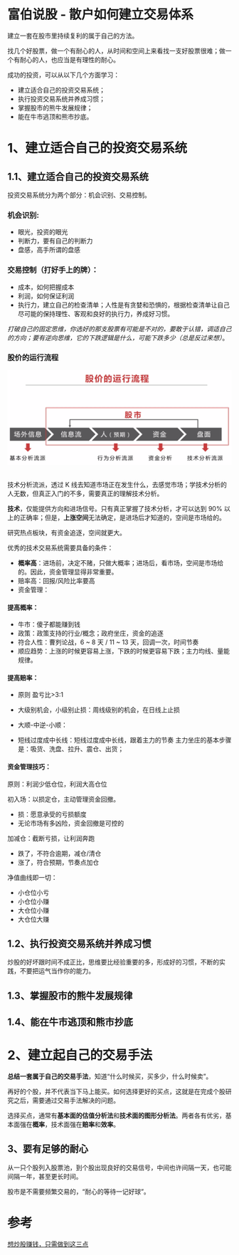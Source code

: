 富伯说股 - 散户如何建立交易体系
====================
建立一套在股市里持续复利的属于自己的方法。

找几个好股票，做一个有耐心的人，从时间和空间上来看找一支好股票很难；做一个有耐心的人，也应当是有理性的耐心。

成功的投资，可以从以下几个方面学习：
- 建立适合自己的投资交易系统；
- 执行投资交易系统并养成习惯；
- 掌握股市的熊牛发展规律；
- 能在牛市逃顶和熊市抄底。

# 1、建立适合自己的投资交易系统

## 1.1、建立适合自己的投资交易系统
投资交易系统分为两个部分：机会识别、交易控制。

### 机会识别:
- 眼光，投资的眼光
- 判断力，要有自己的判断力
- 盘感，高手所谓的盘感

### 交易控制（打好手上的牌）：
- 成本，如何把握成本
- 利润，如何保证利润
- 执行力，建立自己的检查清单；人性是有贪婪和恐惧的，根据检查清单让自己尽可能的保持理性、客观和良好的执行力，养成好习惯。

_打破自己的固定思维，你选好的那支股票有可能是不对的，要敢于认错，调适自己的方向；要有逆向思维，它的下跌逻辑是什么，可能下跌多少（总是反过来想）_。

### 股价的运行流程
<div align="center"> <img src="images/FBSHG-20200210-1.png" width="620px"></div><br>

技术分析流派，透过 K 线去知道市场正在发生什么，去感觉市场；学技术分析的人无数，但真正入门的不多，需要真正的理解技术分析。

**技术**，仅能提供方向和进场信号。只有真正掌握了技术分析，才可以达到 90% 以上的正确率；但是，**上涨空间**无法确定，是进场后才知道的，空间是市场给的。

研究热点板块，有资金追逐，空间就更大。


优秀的技术交易系统需要具备的条件：

- **概率高**：进场前，决定不赌，只做大概率；进场后，看市场，空间是市场给的。因此，资金管理显得非常重要。
- 赔率高：回报/风险比率要高
- 资金管理：

#### 提高概率：
- 牛市：傻子都能赚到钱
- 政策：政策支持的行业/概念；政府坐庄，资金的追逐
- 符合人性：曹刿论战，6 ~ 8 天 / 11 ~ 13 天，回调一次，时间节奏
- 顺应趋势：上涨的时候更容易上涨，下跌的时候更容易下跌；主力均线、量能规律。

#### 提高赔率：
- 原则 盈亏比>3:1

- 大级别机会，小级别止损：周线级别的机会，在日线上止损

- 大顺-中逆-小顺：

- 短线过度成中长线：短线过度成中长线，跟着主力的节奏
主力坐庄的基本步骤是：吸货、洗盘、拉升、震仓、出货；

#### 资金管理技巧：

原则：利润少低仓位，利润大高仓位

初入场：以损定仓，主动管理资金回撤。
- 损：愿意承受的亏损额度
- 无论市场有多凶险，资金回撤是可控的

加减仓：截断亏损，让利润奔跑
- 跌了，不符合逾期，减仓/清仓
- 涨了，符合预期，节奏点加仓

净值曲线即一切：
- 小仓位小亏
- 小仓位小赚
- 大仓位小赚
- 大仓位大赚


## 1.2、执行投资交易系统并养成习惯

炒股的好坏跟时间不成正比，思维要比经验重要的多，形成好的习惯，不断的实践，不要把运气当作你的能力。

## 1.3、掌握股市的熊牛发展规律


## 1.4、能在牛市逃顶和熊市抄底



# 2、建立起自己的交易手法

**总结一套属于自己的交易手法**，知道“什么时候买，买多少，什么时候卖”。

再好的个股，并不代表当下马上能买。如何选择更好的买点，这就是在完成个股研究之后，需要通过交易手法解决的问题。

选择买点，通常有**基本面的估值分析法**和**技术面的图形分析法**。两者各有优劣，基本面强在**概率**，技术面强在**赔率**和**效率**。


## 3、要有足够的耐心

从一只个股列入股票池，到个股出现良好的交易信号，中间也许间隔一天，也可能间隔一年，甚至更长时间。

股市是不需要频繁交易的，“耐心的等待一记好球”。


# 参考 
[想炒股赚钱，只需做到这三点](https://mp.weixin.qq.com/s/373NGRwCr5b3MJ2CWPGW_A)
